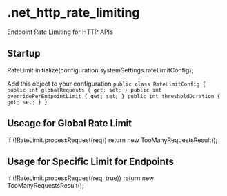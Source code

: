 # .net_http_rate_limiting
Endpoint Rate Limiting for HTTP APIs

## Startup
RateLimit.initialize(configuration.systemSettings.rateLimitConfig);

Add this object to your configuration
    ```public class RateLimitConfig
    {
        public int globalRequests { get; set; }
        public int overridePerEndpointLimit { get; set; }
        public int thresholdDuration { get; set; }
    }```

## Useage for Global Rate Limit
if (!RateLimit.processRequest(req))
    return new TooManyRequestsResult();

## Usage for Specific Limit for Endpoints
if (!RateLimit.processRequest(req, true))
    return new TooManyRequestsResult();
